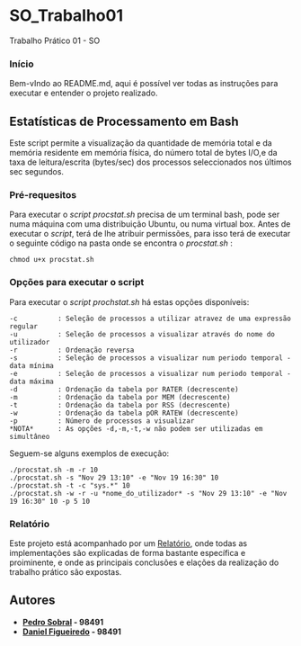 # SO_Trabalho01
Trabalho Prático 01 - SO

###  Início
Bem-vIndo ao README.md, aqui é possível ver todas as instruções para executar e entender o projeto realizado.

## Estatísticas de Processamento em Bash
Este script permite a visualização da quantidade de memória total e da memória residente em memória física, do número total de bytes I/O,e da taxa de leitura/escrita (bytes/sec) dos processos seleccionados nos últimos sec segundos.

### Pré-requesitos 
Para executar o *script procstat.sh* precisa de um terminal bash, pode ser numa máquina com uma distribuição Ubuntu, ou numa virtual box.
Antes de executar o *script*, terá de lhe atribuir permissões, para isso terá de executar o seguinte código na pasta onde se encontra o *procstat.sh* :

```
chmod u+x procstat.sh
```

### Opções para executar o script

Para executar o *script prochstat.sh* há estas opções disponíveis:

    -c          : Seleção de processos a utilizar atravez de uma expressão regular
    -u          : Seleção de processos a visualizar através do nome do utilizador
    -r          : Ordenação reversa
    -s          : Seleção de processos a visualizar num periodo temporal - data mínima
    -e          : Seleção de processos a visualizar num periodo temporal - data máxima
    -d          : Ordenação da tabela por RATER (decrescente)
    -m          : Ordenação da tabela por MEM (decrescente)
    -t          : Ordenação da tabela por RSS (decrescente)
    -w          : Ordenação da tabela pOR RATEW (decrescente)
    -p          : Número de processos a visualizar
    *NOTA*      : As opções -d,-m,-t,-w não podem ser utilizadas em simultâneo

Seguem-se alguns exemplos de execução:

```
./procstat.sh -m -r 10
./procstat.sh -s "Nov 29 13:10" -e "Nov 19 16:30" 10
./procstat.sh -t -c "sys.*" 10
./procstat.sh -w -r -u *nome_do_utilizador* -s "Nov 29 13:10" -e "Nov 19 16:30" 10 -p 5 10
```

### Relatório
Este projeto está acompanhado por um [Relatório](/Relatório), onde todas as implementações são explicadas de forma bastante específica e proiminente, e onde as principais conclusões e elações da realização do trabalho prático são expostas.

## Autores

 - **[Pedro Sobral](https://github.com/TheScorpoi) - 98491**
 - **[Daniel Figueiredo](https://github.com/daniff15) - 98491**
